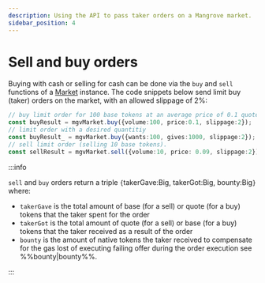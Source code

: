 ```yaml
---
description: Using the API to pass taker orders on a Mangrove market.
sidebar_position: 4
---
```


# Sell and buy orders

Buying with cash or selling for cash can be done via the `buy` and `sell` functions of a [Market](../technical-references/api-overview.md#market) instance. The code snippets below send limit buy (taker) orders on the market, with an allowed slippage of 2%:

```typescript
// buy limit order for 100 base tokens at an average price of 0.1 quote per base
const buyResult = mgvMarket.buy({volume:100, price:0.1, slippage:2});
// limit order with a desired quantitiy
const buyResult_ = mgvMarket.buy({wants:100, gives:1000, slippage:2});
// sell limit order (selling 10 base tokens).
const sellResult = mgvMarket.sell({volume:10, price: 0.09, slippage:2});
```

:::info

`sell` and `buy` orders return a triple `{`takerGave:Big, takerGot:Big, bounty:Big`}` where:

* `takerGave` is the total amount of base (for a sell) or quote (for a buy) tokens that the taker spent for the order
* `takerGot` is the total amount of quote (for a sell) or base (for a buy) tokens that the taker received as a result of the order
* `bounty` is the amount of native tokens the taker received to compensate for the gas lost of executing failing offer during the order execution see %%bounty|bounty%%.

:::
